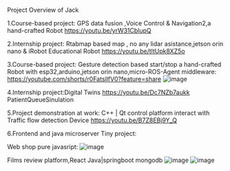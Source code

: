 Project Overview of Jack

1.Course-based project:
GPS data fusion ,Voice Control & Navigation2,a hand-crafted Robot
https://youtu.be/yrW31CblupQ  

2.Internship project:
Rtabmap based map , no any lidar asistance,jetson orin nano & iRobot Educational Robot
https://youtu.be/tltUpk8XZ5o

3.Course-based project:
Gesture detection based start/stop a hand-crafted Robot with esp32,arduino,jetson orin nano,micro-ROS-Agent middleware:
https://youtube.com/shorts/r0FatsllfV0?feature=share
![image](https://github.com/user-attachments/assets/59bd5caf-f6fe-446e-8847-51110bc3411c)

4.Internship project:Digital Twins
https://youtu.be/Dc7NZb7aukk  PatientQueueSinulation

5.Project demonstration at work:
C++ | Qt control platform  interact with Traffic flow detection Device
https://youtu.be/B7Z8EBj9Y_Q

6.Frontend and java microserver Tiny project:

Web shop pure javasript:
![image](https://github.com/user-attachments/assets/be1f31ca-5935-419e-812f-ea7335ef770a)

Films review platform,React Java|springboot  mongodb 
![image](https://github.com/user-attachments/assets/dfd85ea0-57f2-4994-bb22-4049233a35da)
![image](https://github.com/user-attachments/assets/e6366654-4a66-4c46-a4e0-5fea02e5fbdc)




